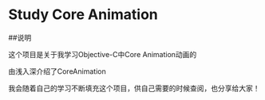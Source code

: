 Study Core Animation
========

##说明

这个项目是关于我学习Objective-C中Core Animation动画的

由浅入深介绍了CoreAnimation


我会随着自己的学习不断填充这个项目，供自己需要的时候查阅，也分享给大家！
